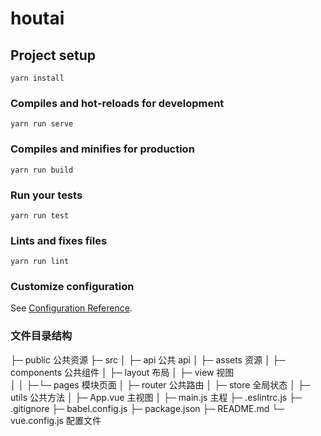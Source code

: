 # houtai

## Project setup

```
yarn install
```

### Compiles and hot-reloads for development

```
yarn run serve
```

### Compiles and minifies for production

```
yarn run build
```

### Run your tests

```
yarn run test
```

### Lints and fixes files

```
yarn run lint
```

### Customize configuration

See [Configuration Reference](https://cli.vuejs.org/config/).

### 文件目录结构

├─ public 公共资源
├─ src
│ ├─ api 公共 api
│ ├─ assets 资源
│ ├─ components 公共组件
│ ├─ layout 布局
│ ├─ view 视图  
│ │ ├─└─ pages 模块页面
│ ├─ router 公共路由
│ ├─ store 全局状态
│ ├─ utils 公共方法
│ ├─ App.vue 主视图
│ ├─ main.js 主程
├─ .eslintrc.js
├─ .gitignore
├─ babel.config.js
├─ package.json
├─ README.md
└─ vue.config.js 配置文件
